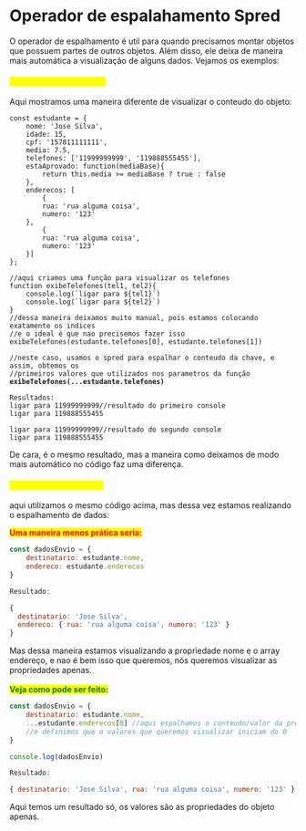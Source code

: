 # Operador de espalahamento Spred

O operador de espalhamento é util para quando precisamos montar objetos que possuem partes de outros objetos. Além disso, ele deixa de maneira mais automática a visualização de alguns dados. Vejamos os exemplos:



#### <mark style="color:yellow;">Visualizando o conteudo</mark>

Aqui mostramos uma maneira diferente de visualizar o conteudo do objeto:

<pre class="language-javascript"><code class="lang-javascript">const estudante = {
    nome: 'Jose Silva',
    idade: 15,
    cpf: '157811111111',
    media: 7.5,
    telefones: ['11999999999', '119888555455'],
    estaAprovado: function(mediaBase){
        return this.media >= mediaBase ? true : false
    },
    enderecos: [
        {
        rua: 'rua alguma coisa',
        numero: '123'
    },
        {
        rua: 'rua alguma coisa',
        numero: '123'
    }]   
};

//aqui criamos uma função para visualizar os telefones
function exibeTelefones(tel1, tel2){
    console.log(`ligar para ${tel1}`)
    console.log(`ligar para ${tel2}`)
}
//dessa maneira deixamos muito manual, pois estamos colocando exatamente os indices 
//e o ideal é que nao precisemos fazer isso
exibeTelefones(estudante.telefones[0], estudante.telefones[1])

//neste caso, usamos o spred para espalhar o conteudo da chave, e assim, obtemos os
//primeiros valores que utilizados nos parametros da função
<strong>exibeTelefones(...estudante.telefones)
</strong>
Resultados:
ligar para 11999999999//resultado do primeiro console
ligar para 119888555455

ligar para 11999999999//resultado do segundo console
ligar para 119888555455
</code></pre>

De cara, é o mesmo resultado, mas a maneira como deixamos de modo mais automático no código faz uma diferença.&#x20;

#### <mark style="color:yellow;">Usando o espalhamento</mark>

aqui utilizamos o mesmo código acima, mas dessa vez estamos realizando o espalhamento de dados:

<mark style="color:red;">**Uma maneira menos prática seria:**</mark>

```javascript
const dadosEnvio = {
    destinatario: estudante.nome,
    endereco: estudante.enderecos
}

Resultado:

{
  destinatario: 'Jose Silva',
  endereco: { rua: 'rua alguma coisa', numero: '123' }
}
```

Mas dessa maneira estamos visualizando a propriedade nome  e o array endereço, e nao é bem isso que queremos, nós queremos visualizar as propriedades apenas.\
\
<mark style="color:green;">**Veja como pode ser feito:**</mark>&#x20;

```javascript
const dadosEnvio = {
    destinatario: estudante.nome,
    ...estudante.enderecos[0] //aqui espalhamos o conteudo/valor da propriedade e 
    //e definimos que o valores que queremos visualizar iniciam do 0
}

console.log(dadosEnvio)

Resultado:

{ destinatario: 'Jose Silva', rua: 'rua alguma coisa', numero: '123' }
```

Aqui temos um resultado só, os valores são as propriedades do objeto apenas.
